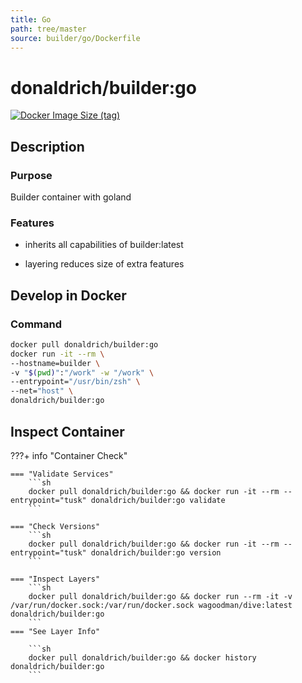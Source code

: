 ```yaml
---
title: Go
path: tree/master
source: builder/go/Dockerfile
---
```


# donaldrich/builder:go

[![Docker Image Size (tag)](https://img.shields.io/docker/image-size/donaldrich/builder/go?color=blue&label=size&logo=docker&style=flat-square)](https://hub.docker.com/r/donaldrich/builder/go)

## Description

### Purpose

Builder container with goland

### Features

- inherits all capabilities of builder:latest

- layering reduces size of extra features

## Develop in Docker

### Command

```sh
docker pull donaldrich/builder:go
docker run -it --rm \
--hostname=builder \
-v "$(pwd)":"/work" -w "/work" \
--entrypoint="/usr/bin/zsh" \
--net="host" \
donaldrich/builder:go
```

## Inspect Container

???+ info "Container Check"

    === "Validate Services"
        ```sh
        docker pull donaldrich/builder:go && docker run -it --rm --entrypoint="tusk" donaldrich/builder:go validate
        ```

    === "Check Versions"
        ```sh
        docker pull donaldrich/builder:go && docker run -it --rm --entrypoint="tusk" donaldrich/builder:go version
        ```

    === "Inspect Layers"
        ```sh
        docker pull donaldrich/builder:go && docker run --rm -it -v /var/run/docker.sock:/var/run/docker.sock wagoodman/dive:latest donaldrich/builder:go
        ```
    === "See Layer Info"

        ```sh
        docker pull donaldrich/builder:go && docker history donaldrich/builder:go
        ```
